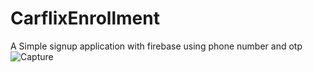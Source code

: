 # CarflixEnrollment

A Simple signup application with firebase using phone number and otp
![Capture](https://user-images.githubusercontent.com/59481797/154871224-057fa352-1f73-4dfe-bfe9-23a30e2eb62f.JPG)
